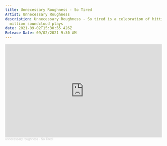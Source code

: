 ```yaml
---
title: Unnecessary Roughness - So Tired
Artist: Unnecessary Roughness
description: Unnecessary Roughness - So tired is a celebration of hitting one
  million soundcloud plays
date: 2021-09-02T15:30:55.426Z
Release Date: 09/02/2021 9:30 AM
---
```

<iframe width="100%" height="300" scrolling="no" frameborder="no" allow="autoplay" src="https://w.soundcloud.com/player/?url=https%3A//api.soundcloud.com/tracks/1109311813&color=%230dfcfc&auto_play=false&hide_related=false&show_comments=true&show_user=true&show_reposts=false&show_teaser=true&visual=true"></iframe><div style="font-size: 10px; color: #cccccc;line-break: anywhere;word-break: normal;overflow: hidden;white-space: nowrap;text-overflow: ellipsis; font-family: Interstate,Lucida Grande,Lucida Sans Unicode,Lucida Sans,Garuda,Verdana,Tahoma,sans-serif;font-weight: 100;"><a href="https://soundcloud.com/unnecessary-roughness-yyc" title="unnecessary roughness" target="_blank" style="color: #cccccc; text-decoration: none;">unnecessary roughness</a> · <a href="https://soundcloud.com/unnecessary-roughness-yyc/so-tired" title="So Tired" target="_blank" style="color: #cccccc; text-decoration: none;">So Tired</a></div>